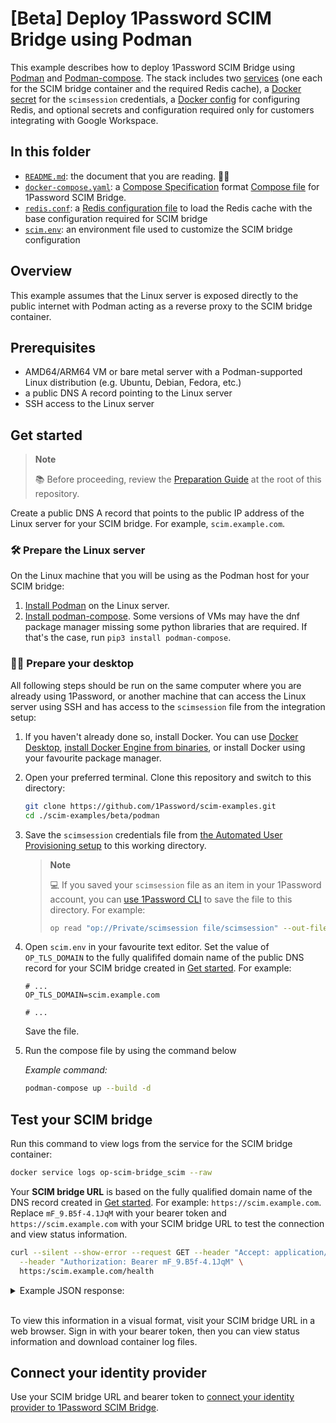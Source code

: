 # [Beta] Deploy 1Password SCIM Bridge using Podman

This example describes how to deploy 1Password SCIM Bridge using [Podman](https://podman.io/) and [Podman-compose](https://github.com/containers/podman-compose). The stack includes two [services](https://docs.docker.com/engine/swarm/how-swarm-mode-works/services/) (one each for the SCIM bridge container and the required Redis cache), a [Docker secret](https://docs.docker.com/engine/swarm/secrets/) for the `scimsession` credentials, a [Docker config](https://docs.docker.com/engine/swarm/configs/) for configuring Redis, and optional secrets and configuration required only for customers integrating with Google Workspace.

## In this folder

- [`README.md`](./README.md): the document that you are reading. 👋😃
- [`docker-compose.yaml`](./docker-compose.yaml): a [Compose Specification](https://docs.docker.com/compose/compose-file/) format [Compose file](https://docs.docker.com/compose/compose-file/03-compose-file/) for 1Password SCIM Bridge.
- [`redis.conf`](./redis.conf): a [Redis configuration file](https://redis.io/docs/management/config/) to load the Redis cache with the base configuration required for SCIM bridge
- [`scim.env`](./scim.env): an environment file used to customize the SCIM bridge configuration

## Overview

This example assumes that the Linux server is exposed directly to the public internet with Podman acting as a reverse proxy to the SCIM bridge container.

## Prerequisites

- AMD64/ARM64 VM or bare metal server with a Podman-supported Linux distribution (e.g. Ubuntu, Debian, Fedora, etc.)
- a public DNS A record pointing to the Linux server
- SSH access to the Linux server

## Get started

> **Note**
>
> 📚 Before proceeding, review the [Preparation Guide](/PREPARATION.md) at the root of this repository.

Create a public DNS A record that points to the public IP address of the Linux server for your SCIM bridge. For example, `scim.example.com`.

### 🛠️ Prepare the Linux server

On the Linux machine that you will be using as the Podman host for your SCIM bridge:

1. [Install Podman](https://podman.io/docs/installation) on the Linux server.
2. [Install podman-compose](https://github.com/containers/podman-compose?tab=readme-ov-file#installation). Some versions of VMs may have the dnf package manager missing some python libraries that are required. If that's the case, run `pip3 install podman-compose`.

### 👨‍💻 Prepare your desktop

All following steps should be run on the same computer where you are already using 1Password, or another machine that can access the Linux server using SSH and has access to the `scimsession` file from the integration setup:

1. If you haven't already done so, install Docker. You can use [Docker Desktop](https://docs.docker.com/engine/install/#desktop), [install Docker Engine from binaries](https://docs.docker.com/engine/install/binaries/), or install Docker using your favourite package manager.

2. Open your preferred terminal. Clone this repository and switch to this directory:

   ```sh
   git clone https://github.com/1Password/scim-examples.git
   cd ./scim-examples/beta/podman
   ```

3. Save the `scimsession` credentials file from [the Automated User Provisioning setup](https://start.1password.com/integrations/directory/) to this working directory.

   > **Note**
   >
   > 💻 If you saved your `scimsession` file as an item in your 1Password account, you can
   > [use 1Password CLI](https://developer.1password.com/docs/cli/reference/commands/read) to save the file to this
   > directory. For example:
   >
   > ```sh
   > op read "op://Private/scimsession file/scimsession" --out-file ./scimsession
   > ```

4. Open `scim.env` in your favourite text editor. Set the value of `OP_TLS_DOMAIN` to the fully qualififed domain name of the public DNS record for your SCIM bridge created in [Get started](#get-started). For example:

   ```dotenv
   # ...
   OP_TLS_DOMAIN=scim.example.com

   # ...
   ```

   Save the file.

5. Run the compose file by using the command below

   _Example command:_

   ```sh
   podman-compose up --build -d
   ```


## Test your SCIM bridge

Run this command to view logs from the service for the SCIM bridge container:

```sh
docker service logs op-scim-bridge_scim --raw
```

Your **SCIM bridge URL** is based on the fully qualified domain name of the DNS record created in [Get started](#get-started). For example: `https://scim.example.com`. Replace `mF_9.B5f-4.1JqM` with your bearer token and `https://scim.example.com` with your SCIM bridge URL to test the connection and view status information.

```sh
curl --silent --show-error --request GET --header "Accept: application/json" \
  --header "Authorization: Bearer mF_9.B5f-4.1JqM" \
  https:/scim.example.com/health
```

<details>
<summary>Example JSON response:</summary>

```json
{
  "build": "209031",
  "version": "2.9.3",
  "reports": [
    {
      "source": "ConfirmationWatcher",
      "time": "2024-04-25T14:06:09Z",
      "expires": "2024-04-25T14:16:09Z",
      "state": "healthy"
    },
    {
      "source": "RedisCache",
      "time": "2024-04-25T14:06:09Z",
      "expires": "2024-04-25T14:16:09Z",
      "state": "healthy"
    },
    {
      "source": "SCIMServer",
      "time": "2024-04-25T14:06:56Z",
      "expires": "2024-04-25T14:16:56Z",
      "state": "healthy"
    },
    {
      "source": "StartProvisionWatcher",
      "time": "2024-04-25T14:06:09Z",
      "expires": "2024-04-25T14:16:09Z",
      "state": "healthy"
    }
  ],
  "retrievedAt": "2024-04-25T14:06:56Z"
}
```

</details>
<br />

To view this information in a visual format, visit your SCIM bridge URL in a web browser. Sign in with your bearer token, then you can view status information and download container log files.

## Connect your identity provider

Use your SCIM bridge URL and bearer token to [connect your identity provider to 1Password SCIM Bridge](https://support.1password.com/scim/#step-3-connect-your-identity-provider).
